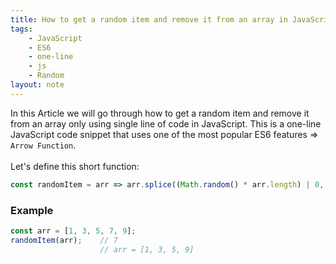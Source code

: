 ```yaml
---
title: How to get a random item and remove it from an array in JavaScript
tags:
    - JavaScript
    - ES6
    - one-line
    - js
    - Random
layout: note
---
```




In this Article we will go through how to get a random item and remove it from an array only using single line of code in JavaScript.
This is a one-line JavaScript code snippet that uses one of the most popular ES6 features => `Arrow Function`.
<br/>
<br/>
Let's define this short function:

```js {.wrap}
const randomItem = arr => arr.splice((Math.random() * arr.length) | 0, 1);
```

### Example

```js {.wrap}
const arr = [1, 3, 5, 7, 9];
randomItem(arr);    // 7
                    // arr = [1, 3, 5, 9]
```